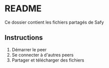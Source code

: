 # README

Ce dossier contient les fichiers partagés de Safy

## Instructions

1. Démarrer le peer
2. Se connecter à d'autres peers
3. Partager et télécharger des fichiers
